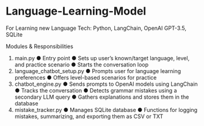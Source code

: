 # Language-Learning-Model
For Learning new Language
Tech: Python, LangChain, OpenAI GPT-3.5, SQLite

Modules & Responsibilities 
1.  main.py 
●  Entry point 
●  Sets up user’s known/target language, level, and practice scenario 
●  Starts the conversation loop 
2.  language_chatbot_setup.py 
●  Prompts user for language learning preferences 
●  Offers level-based scenarios for practice 
3.  chatbot_engine.py 
●  Sends prompts to  OpenAI  models using LangChain 
●  Tracks the conversation 
●  Detects grammar mistakes using a secondary LLM query 
●  Gathers explanations and stores them in the database 
4.  mistake_tracker.py 
●  Manages  SQLite  database 
●  Functions for logging mistakes, summarizing, and exporting them as CSV or TXT
